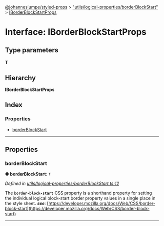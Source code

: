 [@johanneslumpe/styled-props](../README.md) > ["utils/logical-properties/borderBlockStart"](../modules/_utils_logical_properties_borderblockstart_.md) > [IBorderBlockStartProps](../interfaces/_utils_logical_properties_borderblockstart_.iborderblockstartprops.md)

# Interface: IBorderBlockStartProps

## Type parameters
#### T 
## Hierarchy

**IBorderBlockStartProps**

## Index

### Properties

* [borderBlockStart](_utils_logical_properties_borderblockstart_.iborderblockstartprops.md#borderblockstart)

---

## Properties

<a id="borderblockstart"></a>

###  borderBlockStart

**● borderBlockStart**: *`T`*

*Defined in [utils/logical-properties/borderBlockStart.ts:12](https://github.com/johanneslumpe/styled-props/blob/3abf398/src/utils/logical-properties/borderBlockStart.ts#L12)*

The **`border-block-start`** CSS property is a shorthand property for setting the individual logical block-start border property values in a single place in the style sheet.
*__see__*: [https://developer.mozilla.org/docs/Web/CSS/border-block-start](https://developer.mozilla.org/docs/Web/CSS/border-block-start)

___

